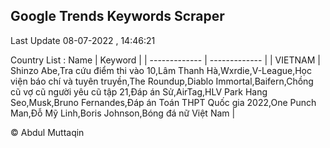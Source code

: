 

## Google Trends Keywords Scraper 
 
Last Update 08-07-2022 , 14:46:21

Country List :
 Name  | Keyword |
| ------------- | ------------- |
| VIETNAM | Shinzo Abe,Tra cứu điểm thi vào 10,Lâm Thanh Hà,Wxrdie,V-League,Học viện báo chí và tuyên truyền,The Roundup,Diablo Immortal,Baifern,Chồng cũ vợ cũ người yêu cũ tập 21,Đáp án Sử,AirTag,HLV Park Hang Seo,Musk,Bruno Fernandes,Đáp án Toán THPT Quốc gia 2022,One Punch Man,Đỗ Mỹ Linh,Boris Johnson,Bóng đá nữ Việt Nam |



© Abdul Muttaqin 

